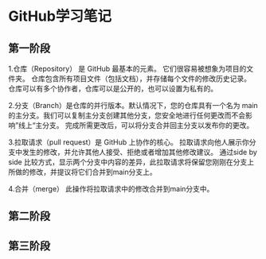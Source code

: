 # GitHub学习笔记
## 第一阶段
1.仓库（Repository） 是 GitHub 最基本的元素。 它们很容易被想象为项目的文件夹。 仓库包含所有项目文件（包括文档），并存储每个文件的修改历史记录。 仓库可以有多个协作者，仓库可以是公开的，也可以设置为私有的。

2.分支（Branch）是仓库的并行版本。默认情况下，您的仓库具有一个名为 main 的主分支。我们可以复制主分支创建其他分支，您安全地进行任何更改而不会影响”线上“主分支。 完成所需更改后，可以将分支合并回主分支以发布你的更改。

3.拉取请求（pull request）是 GitHub 上协作的核心。 拉取请求向他人展示你分支中发生的修改，并允许其他人接受、拒绝或者增加其他修改建议。 通过side by side 比较方式，显示两个分支中内容的差异，此拉取请求将保留您刚刚在分支上所做的修改，并提议将它们合并到main分支上。

4.合并（merge） 此操作将拉取请求中的修改合并到main分支中。
## 第二阶段
## 第三阶段
